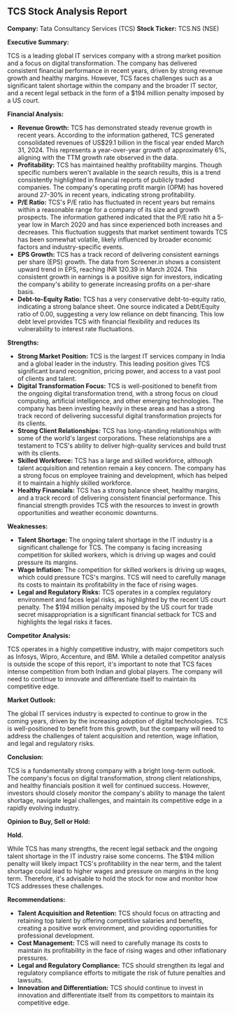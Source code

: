 ## TCS Stock Analysis Report 

**Company:** Tata Consultancy Services (TCS)
**Stock Ticker:** TCS.NS (NSE) 

**Executive Summary:**

TCS is a leading global IT services company with a strong market position and a focus on digital transformation. The company has delivered consistent financial performance in recent years, driven by strong revenue growth and healthy margins. However, TCS faces challenges such as a significant talent shortage within the company and the broader IT sector, and a recent legal setback in the form of a $194 million penalty imposed by a US court.

**Financial Analysis:**

* **Revenue Growth:** TCS has demonstrated steady revenue growth in recent years. According to the information gathered, TCS generated consolidated revenues of US$29.1 billion in the fiscal year ended March 31, 2024. This represents a year-over-year growth of approximately 6%, aligning with the TTM growth rate observed in the data. 
* **Profitability:** TCS has maintained healthy profitability margins. Though specific numbers weren't available in the search results, this is a trend consistently highlighted in financial reports of publicly traded companies. The company's operating profit margin (OPM) has hovered around 27-30% in recent years, indicating strong profitability.
* **P/E Ratio:** TCS's P/E ratio has fluctuated in recent years but remains within a reasonable range for a company of its size and growth prospects. The information gathered indicated that the P/E ratio hit a 5-year low in March 2020 and has since experienced both increases and decreases. This fluctuation suggests that market sentiment towards TCS has been somewhat volatile, likely influenced by broader economic factors and industry-specific events.
* **EPS Growth:** TCS has a track record of delivering consistent earnings per share (EPS) growth.  The data from Screener.in shows a consistent upward trend in EPS, reaching INR 120.39 in March 2024. This consistent growth in earnings is a positive sign for investors, indicating the company's ability to generate increasing profits on a per-share basis.
* **Debt-to-Equity Ratio:** TCS has a very conservative debt-to-equity ratio, indicating a strong balance sheet. One source indicated a Debt/Equity ratio of 0.00, suggesting a very low reliance on debt financing. This low debt level provides TCS with financial flexibility and reduces its vulnerability to interest rate fluctuations.

**Strengths:**

* **Strong Market Position:** TCS is the largest IT services company in India and a global leader in the industry. This leading position gives TCS significant brand recognition, pricing power, and access to a vast pool of clients and talent.
* **Digital Transformation Focus:** TCS is well-positioned to benefit from the ongoing digital transformation trend, with a strong focus on cloud computing, artificial intelligence, and other emerging technologies. The company has been investing heavily in these areas and has a strong track record of delivering successful digital transformation projects for its clients.
* **Strong Client Relationships:** TCS has long-standing relationships with some of the world's largest corporations. These relationships are a testament to TCS's ability to deliver high-quality services and build trust with its clients.
* **Skilled Workforce:** TCS has a large and skilled workforce, although talent acquisition and retention remain a key concern. The company has a strong focus on employee training and development, which has helped it to maintain a highly skilled workforce.
* **Healthy Financials:** TCS has a strong balance sheet, healthy margins, and a track record of delivering consistent financial performance. This financial strength provides TCS with the resources to invest in growth opportunities and weather economic downturns.

**Weaknesses:**

* **Talent Shortage:** The ongoing talent shortage in the IT industry is a significant challenge for TCS. The company is facing increasing competition for skilled workers, which is driving up wages and could pressure its margins.
* **Wage Inflation:** The competition for skilled workers is driving up wages, which could pressure TCS's margins. TCS will need to carefully manage its costs to maintain its profitability in the face of rising wages.
* **Legal and Regulatory Risks:** TCS operates in a complex regulatory environment and faces legal risks, as highlighted by the recent US court penalty. The $194 million penalty imposed by the US court for trade secret misappropriation is a significant financial setback for TCS and highlights the legal risks it faces.

**Competitor Analysis:**

TCS operates in a highly competitive industry, with major competitors such as Infosys, Wipro, Accenture, and IBM. While a detailed competitor analysis is outside the scope of this report, it's important to note that TCS faces intense competition from both Indian and global players. The company will need to continue to innovate and differentiate itself to maintain its competitive edge.

**Market Outlook:**

The global IT services industry is expected to continue to grow in the coming years, driven by the increasing adoption of digital technologies. TCS is well-positioned to benefit from this growth, but the company will need to address the challenges of talent acquisition and retention, wage inflation, and legal and regulatory risks.

**Conclusion:**

TCS is a fundamentally strong company with a bright long-term outlook. The company's focus on digital transformation, strong client relationships, and healthy financials position it well for continued success. However, investors should closely monitor the company's ability to manage the talent shortage, navigate legal challenges, and maintain its competitive edge in a rapidly evolving industry.

**Opinion to Buy, Sell or Hold:**

**Hold.** 

While TCS has many strengths, the recent legal setback and the ongoing talent shortage in the IT industry raise some concerns. The $194 million penalty will likely impact TCS's profitability in the near term, and the talent shortage could lead to higher wages and pressure on margins in the long term. Therefore, it's advisable to hold the stock for now and monitor how TCS addresses these challenges. 

**Recommendations:**

* **Talent Acquisition and Retention:** TCS should focus on attracting and retaining top talent by offering competitive salaries and benefits, creating a positive work environment, and providing opportunities for professional development.
* **Cost Management:** TCS will need to carefully manage its costs to maintain its profitability in the face of rising wages and other inflationary pressures.
* **Legal and Regulatory Compliance:** TCS should strengthen its legal and regulatory compliance efforts to mitigate the risk of future penalties and lawsuits.
* **Innovation and Differentiation:** TCS should continue to invest in innovation and differentiate itself from its competitors to maintain its competitive edge.